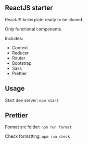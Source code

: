## ReactJS starter

ReactJS boilerplate ready to be cloned.

Only functional components.

Includes:

* Context
* Reducer
* Router
* Bootstrap
* Sass
* Prettier

## Usage
Start dev server:  `npm start`


## Prettier
Format src folder: `npm run format`

Check formatting: `npm run check`
